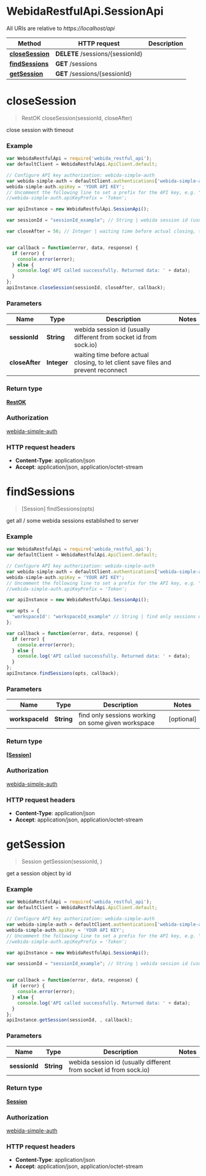 # WebidaRestfulApi.SessionApi

All URIs are relative to *https://localhost/api*

Method | HTTP request | Description
------------- | ------------- | -------------
[**closeSession**](SessionApi.md#closeSession) | **DELETE** /sessions/{sessionId} | 
[**findSessions**](SessionApi.md#findSessions) | **GET** /sessions | 
[**getSession**](SessionApi.md#getSession) | **GET** /sessions/{sessionId} | 


<a name="closeSession"></a>
# **closeSession**
> RestOK closeSession(sessionId, closeAfter)



close session with timeout

### Example
```javascript
var WebidaRestfulApi = require('webida_restful_api');
var defaultClient = WebidaRestfulApi.ApiClient.default;

// Configure API key authorization: webida-simple-auth
var webida-simple-auth = defaultClient.authentications['webida-simple-auth'];
webida-simple-auth.apiKey = 'YOUR API KEY';
// Uncomment the following line to set a prefix for the API key, e.g. "Token" (defaults to null)
//webida-simple-auth.apiKeyPrefix = 'Token';

var apiInstance = new WebidaRestfulApi.SessionApi();

var sessionId = "sessionId_example"; // String | webida session id (usually different from socket id from sock.io)

var closeAfter = 56; // Integer | waiting time before actual closing, to let client save files and prevent reconnect 


var callback = function(error, data, response) {
  if (error) {
    console.error(error);
  } else {
    console.log('API called successfully. Returned data: ' + data);
  }
};
apiInstance.closeSession(sessionId, closeAfter, callback);
```

### Parameters

Name | Type | Description  | Notes
------------- | ------------- | ------------- | -------------
 **sessionId** | **String**| webida session id (usually different from socket id from sock.io) | 
 **closeAfter** | **Integer**| waiting time before actual closing, to let client save files and prevent reconnect  | 

### Return type

[**RestOK**](RestOK.md)

### Authorization

[webida-simple-auth](../README.md#webida-simple-auth)

### HTTP request headers

 - **Content-Type**: application/json
 - **Accept**: application/json, application/octet-stream

<a name="findSessions"></a>
# **findSessions**
> [Session] findSessions(opts)



get all / some webida sessions established to server

### Example
```javascript
var WebidaRestfulApi = require('webida_restful_api');
var defaultClient = WebidaRestfulApi.ApiClient.default;

// Configure API key authorization: webida-simple-auth
var webida-simple-auth = defaultClient.authentications['webida-simple-auth'];
webida-simple-auth.apiKey = 'YOUR API KEY';
// Uncomment the following line to set a prefix for the API key, e.g. "Token" (defaults to null)
//webida-simple-auth.apiKeyPrefix = 'Token';

var apiInstance = new WebidaRestfulApi.SessionApi();

var opts = { 
  'workspaceId': "workspaceId_example" // String | find only sessions working on some given workspace
};

var callback = function(error, data, response) {
  if (error) {
    console.error(error);
  } else {
    console.log('API called successfully. Returned data: ' + data);
  }
};
apiInstance.findSessions(opts, callback);
```

### Parameters

Name | Type | Description  | Notes
------------- | ------------- | ------------- | -------------
 **workspaceId** | **String**| find only sessions working on some given workspace | [optional] 

### Return type

[**[Session]**](Session.md)

### Authorization

[webida-simple-auth](../README.md#webida-simple-auth)

### HTTP request headers

 - **Content-Type**: application/json
 - **Accept**: application/json, application/octet-stream

<a name="getSession"></a>
# **getSession**
> Session getSession(sessionId, )



get a session object by id

### Example
```javascript
var WebidaRestfulApi = require('webida_restful_api');
var defaultClient = WebidaRestfulApi.ApiClient.default;

// Configure API key authorization: webida-simple-auth
var webida-simple-auth = defaultClient.authentications['webida-simple-auth'];
webida-simple-auth.apiKey = 'YOUR API KEY';
// Uncomment the following line to set a prefix for the API key, e.g. "Token" (defaults to null)
//webida-simple-auth.apiKeyPrefix = 'Token';

var apiInstance = new WebidaRestfulApi.SessionApi();

var sessionId = "sessionId_example"; // String | webida session id (usually different from socket id from sock.io)


var callback = function(error, data, response) {
  if (error) {
    console.error(error);
  } else {
    console.log('API called successfully. Returned data: ' + data);
  }
};
apiInstance.getSession(sessionId, , callback);
```

### Parameters

Name | Type | Description  | Notes
------------- | ------------- | ------------- | -------------
 **sessionId** | **String**| webida session id (usually different from socket id from sock.io) | 

### Return type

[**Session**](Session.md)

### Authorization

[webida-simple-auth](../README.md#webida-simple-auth)

### HTTP request headers

 - **Content-Type**: application/json
 - **Accept**: application/json, application/octet-stream

